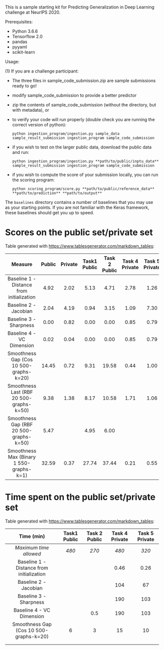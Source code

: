 This is a sample starting kit for Predicting Generalization in Deep Learning challenge at NeurIPS 2020.

Prerequisites:
- Python 3.6.6
- Tensorflow 2.0
- pandas
- pyyaml
- scikit-learn

Usage:

(1) If you are a challenge participant:

- The three files in sample_code_submission.zip are sample submissions ready to go!

- modify sample_code_submission to provide a better predictor

- zip the contents of sample_code_submission (without the directory, but with metadata), or

- to verify your code will run properly (double check you are running the correct version of python):

  `python ingestion_program/ingestion.py sample_data sample_result_submission ingestion_program sample_code_submission`

- if you wish to test on the larger public data, download the public data and run:

  `python ingestion_program/ingestion.py **path/to/public/inptu_data** sample_result_submission ingestion_program sample_code_submission`

- if you wish to compute the score of your submission locally, you can run the scoring program:

  `python scoring_program/score.py **path/to/public/reference_data** **path/to/prediction** **path/to/output**`

The `baselines` directory contains a number of baselines that you may use as your starting points. If you are not familiar with the
Keras framework, these baselines should get you up to speed.

# Scores on the public set/private set

Table generated with https://www.tablesgenerator.com/markdown_tables:

|                  Measure                  | Public | Private | Task1 Public | Task 2 Public | Task 4 Private | Task 5 Private |
|:-----------------------------------------:|:------:|:-------:|:------------:|:-------------:|:--------------:|:--------------:|
| Baseline 1 - Distance from initialization |  4.92  |   2.02  |     5.13     |      4.71     |      2.78      |      1.26      |
|           Baseline 2 - Jacobian           |  2.04  |   4.19  |     0.94     |      3.15     |      1.09      |      7.30      |
|           Baseline 3 - Sharpness          |  0.00  |   0.82  |     0.00     |      0.00     |      0.85      |      0.79      |
|           Baseline 4 - VC Dimension       |  0.02  |   0.04  |     0.00     |      0.00     |      0.85      |      0.79      |
|  Smoothness Gap (Cos 10 500-graphs-k=20)  |  14.45 |   0.72  |     9.31     |      19.58    |      0.44      |      1.00      |
|  Smoothness Last (RBF 20 500-graphs-k=50) |  9.38  |   1.38  |     8.17     |      10.58    |      1.71      |      1.06      |
|  Smoothness Gap (RBF 20 500-graphs-k=50)  |  5.47  |         |     4.95     |      6.00     |                |                |
|  Smoothness Max (Binary 1 550-graphs-k=1) |  32.59 |   0.37  |     27.74    |      37.44    |      0.21      |      0.55      |

# Time spent on the public set/private set

Table generated with https://www.tablesgenerator.com/markdown_tables:

|                  Time (min)               | Task1 Public | Task 2 Public | Task 4 Private | Task 5 Private |
|:-----------------------------------------:|:------------:|:-------------:|:--------------:|:--------------:|
|          *Maximum time allowed*           |    *480*     |    *270*      |      *480*     |     *320*      |
| Baseline 1 - Distance from initialization |              |               |       0.46     |     0.26       |
|           Baseline 2 - Jacobian           |              |               |       104      |     67         |
|           Baseline 3 - Sharpness          |              |               |       190      |      103       |
|           Baseline 4 - VC Dimension       |              |     0.5       |       190      |      103       |
|  Smoothness Gap (Cos 10 500-graphs-k=20)  |     6        |     3         |       15       |     10         |
|                                           |              |               |                |                |
|                                           |              |               |                |                |
